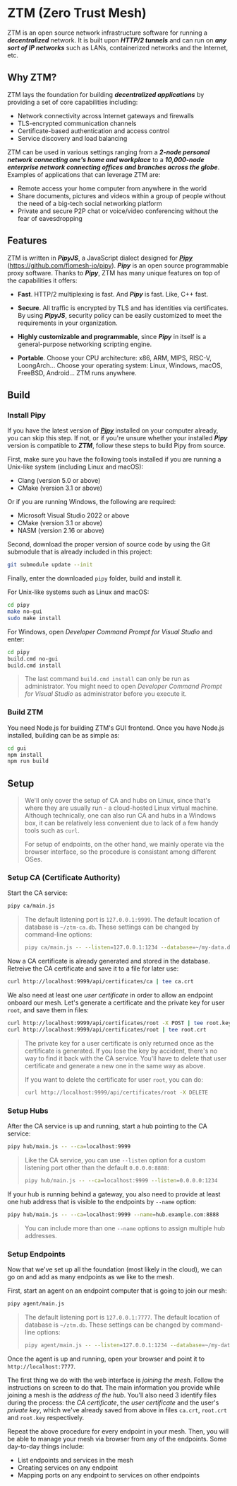 # ZTM (Zero Trust Mesh)

ZTM is an open source network infrastructure software for running a ***decentralized*** network. It is built upon ***HTTP/2 tunnels*** and can run on ***any sort of IP networks*** such as LANs, containerized networks and the Internet, etc.

## Why ZTM?

ZTM lays the foundation for building ***decentralized applications*** by providing a set of core capabilities including:

* Network connectivity across Internet gateways and firewalls
* TLS-encrypted communication channels
* Certificate-based authentication and access control
* Service discovery and load balancing

ZTM can be used in various settings ranging from a ***2-node personal network connecting one's home and workplace*** to a ***10,000-node enterprise network connecting offices and branches across the globe***. Examples of applications that can leverage ZTM are:

* Remote access your home computer from anywhere in the world
* Share documents, pictures and videos within a group of people without the need of a big-tech social networking platform
* Private and secure P2P chat or voice/video conferencing without the fear of eavesdropping

## Features

ZTM is written in ***PipyJS***, a JavaScript dialect designed for [***Pipy***](https://github.com/flomesh-io/pipy) (https://github.com/flomesh-io/pipy). ***Pipy*** is an open source programmable proxy software. Thanks to ***Pipy***, ZTM has many unique features on top of the capabilities it offers:

* **Fast**. HTTP/2 multiplexing is fast. And ***Pipy*** is fast. Like, C++ fast.

* **Secure**. All traffic is encrypted by TLS and has identities via certificates. By using ***PipyJS***, security policy can be easily customized to meet the requirements in your organization.

* **Highly customizable and programmable**, since ***Pipy*** in itself is a general-purpose networking scripting engine.

* **Portable**. Choose your CPU architecture: x86, ARM, MIPS, RISC-V, LoongArch... Choose your operating system: Linux, Windows, macOS, FreeBSD, Android... ZTM runs anywhere.

## Build

### Install Pipy

If you have the latest version of [***Pipy***](https://github.com/flomesh-io/pipy) installed on your computer already, you can skip this step. If not, or if you're unsure whether your installed ***Pipy*** version is compatible to ***ZTM***, follow these steps to build Pipy from source.

First, make sure you have the following tools installed if you are running a Unix-like system (including Linux and macOS):

* Clang (version 5.0 or above)
* CMake (version 3.1 or above)

Or if you are running Windows, the following are required:

* Microsoft Visual Studio 2022 or above
* CMake (version 3.1 or above)
* NASM (version 2.16 or above)

Second, download the proper version of source code by using the Git submodule that is already included in this project:

```sh
git submodule update --init
```

Finally, enter the downloaded `pipy` folder, build and install it.

For Unix-like systems such as Linux and macOS:

```sh
cd pipy
make no-gui
sudo make install
```

For Windows, open *Developer Command Prompt for Visual Studio* and enter:

```sh
cd pipy
build.cmd no-gui
build.cmd install
```

> The last command `build.cmd install` can only be run as administrator. You might need to open *Developer Command Prompt for Visual Studio* as administrator before you execute it.

### Build ZTM

You need Node.js for building ZTM's GUI frontend. Once you have Node.js installed, building can be as simple as:

```sh
cd gui
npm install
npm run build
```

## Setup

> We'll only cover the setup of CA and hubs on Linux, since that's where they are usually run - a cloud-hosted Linux virtual machine. Although technically, one can also run CA and hubs in a Windows box, it can be relatively less convenient due to lack of a few handy tools such as `curl`.
>
> For setup of endpoints, on the other hand, we mainly operate via the browser interface, so the procedure is consistant among different OSes.

### Setup CA (Certificate Authority)

Start the CA service:

```sh
pipy ca/main.js
```

> The default listening port is `127.0.0.1:9999`. The default location of database is `~/ztm-ca.db`. These settings can be changed by command-line options:
>
> ```sh
> pipy ca/main.js -- --listen=127.0.0.1:1234 --database=~/my-data.db
> ```

Now a CA certificate is already generated and stored in the database. Retreive the CA certificate and save it to a file for later use:

```sh
curl http://localhost:9999/api/certificates/ca | tee ca.crt
```

We also need at least one *user certificate* in order to allow an endpoint onboard our mesh. Let's generate a certificate and the private key for user `root`, and save them in files:

```sh
curl http://localhost:9999/api/certificates/root -X POST | tee root.key
curl http://localhost:9999/api/certificates/root | tee root.crt
```

> The private key for a user certificate is only returned once as the certificate is generated. If you lose the key by accident, there's no way to find it back with the CA service. You'll have to delete that user certificate and generate a new one in the same way as above.
>
> If you want to delete the certificate for user `root`, you can do:
>
> ```sh
> curl http://localhost:9999/api/certificates/root -X DELETE
> ```

### Setup Hubs

After the CA service is up and running, start a hub pointing to the CA service:

```sh
pipy hub/main.js -- --ca=localhost:9999
```

> Like the CA service, you can use `--listen` option for a custom listening port other than the default `0.0.0.0:8888`:
>
> ```sh
> pipy hub/main.js -- --ca=localhost:9999 --listen=0.0.0.0:1234
> ```

If your hub is running behind a gateway, you also need to provide at least one hub address that is visible to the endpoints by `--name` option:

```sh
pipy hub/main.js -- --ca=localhost:9999 --name=hub.example.com:8888
```

> You can include more than one `--name` options to assign multiple hub addresses.

### Setup Endpoints

Now that we've set up all the foundation (most likely in the cloud), we can go on and add as many endpoints as we like to the mesh.

First, start an agent on an endpoint computer that is going to join our mesh:

```sh
pipy agent/main.js
```

> The default listening port is `127.0.0.1:7777`. The default location of database is `~/ztm.db`. These settings can be changed by command-line options:
>
> ```sh
> pipy agent/main.js -- --listen=127.0.0.1:1234 --database=~/my-data.db
> ```

Once the agent is up and running, open your browser and point it to `http://localhost:7777`.

The first thing we do with the web interface is *joining the mesh*. Follow the instructions on screen to do that. The main information you provide while joining a mesh is the *address of the hub*. You'll also need 3 identify files during the process: the *CA certificate*, the *user certificate* and the user's *private key*, which we've already saved from above in files `ca.crt`, `root.crt` and `root.key` respectively.

Repeat the above procedure for every endpoint in your mesh. Then, you will be able to manage your mesh via browser from any of the endpoints. Some day-to-day things include:

- List endpoints and services in the mesh
- Creating services on any endpoint
- Mapping ports on any endpoint to services on other endpoints
